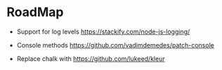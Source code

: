 # RoadMap

-   Support for log levels https://stackify.com/node-js-logging/

-   Console methods https://github.com/vadimdemedes/patch-console

-   Replace chalk with https://github.com/lukeed/kleur
